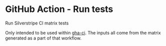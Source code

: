 # GitHub Action - Run tests
Run Silverstripe CI matrix tests

Only intended to be used within [gha-ci](https://github.com/silverstripe/gha-ci). The inputs all come from the matrix generated as a part of that workflow.

